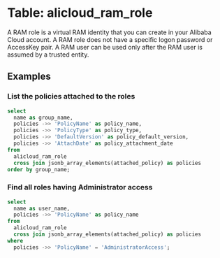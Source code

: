 # Table: alicloud_ram_role

A RAM role is a virtual RAM identity that you can create in your Alibaba Cloud account. A RAM role does not have a specific logon password or AccessKey pair. A RAM user can be used only after the RAM user is assumed by a trusted entity.

## Examples

### List the policies attached to the roles

```sql
select
  name as group_name,
  policies ->> 'PolicyName' as policy_name,
  policies ->> 'PolicyType' as policy_type,
  policies ->> 'DefaultVersion' as policy_default_version,
  policies ->> 'AttachDate' as policy_attachment_date
from
  alicloud_ram_role
  cross join jsonb_array_elements(attached_policy) as policies
order by group_name;
```

### Find all roles having Administrator access

```sql
select
  name as user_name,
  policies ->> 'PolicyName' as policy_name
from
  alicloud_ram_role
  cross join jsonb_array_elements(attached_policy) as policies
where 
  policies ->> 'PolicyName' = 'AdministratorAccess';
```
